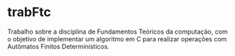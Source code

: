 # trabFtc
Trabalho sobre a disciplina de Fundamentos Teóricos da computação, com o objetivo de implementar um algoritmo em C para realizar operações com Autômatos Finitos Determinísticos. 

